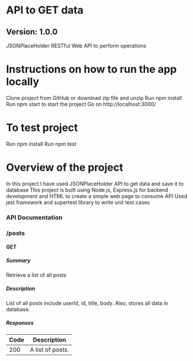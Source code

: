 # API to GET data

## Version: 1.0.0
JSONPlaceHolder RESTful Web API to perform operations

# Instructions on how to run the app locally
Clone project from GitHub or download zip file and unzip
Run npm install
Run npm start to start the project
Go on http://localhost:3000/

# To test project
Run npm install
Run npm test

# Overview of the project

In this project I have used JSONPlaceHolder API to get data and save it to database
This project is built using Node.js, Express.js for backend development and HTML to create a simple web page to consume API
Used jest framework and supertest library to write unit test cases

### API Documentation

### /posts

#### GET

##### Summary

Retrieve a list of all posts

##### Description

List of all posts include userId, id, title, body. Also, stores all data in database.

##### Responses

| Code | Description      |
| ---- | ---------------- |
| 200  | A list of posts. |